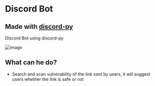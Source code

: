 # Discord Bot
## Made with [discord-py](https://discordpy.readthedocs.io/)

Discord Bot using discord-py

![image](https://user-images.githubusercontent.com/11171910/116690705-5d711480-a9ec-11eb-9c5f-c5cde66c7664.png)


## What can he do?

- Search and scan vulnerability of the link sent by users, it will suggest users whether the link is safe or not
